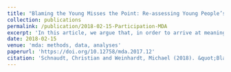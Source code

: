 ```yaml
---
title: "Blaming the Young Misses the Point: Re-assessing Young People’s Political Participation over Time Using the ‘Identity-equivalence Procedure’ (peer-reviewed journal article)"
collection: publications
permalink: /publication/2018-02-15-Participation-MDA
excerpt: 'In this article, we argue that, in order to arrive at meaningful conclusions about young and adult people’s political participation over time, ‘construct-equivalent’ rather than identical instruments of political participation across different age groups and time points should be used. Applying the so called ‘identity-equivalence procedure’ for political participation across three different age groups and the time period 2002-2014 using data from the European Social Survey (ESS), our results indicate that (1) the concrete manifestations of the concept of political participation differ across young and adult people and over time and (2) levels of political participation are quite similar for young and adult people and increasing from 2002-2014.'
date: 2018-02-15
venue: 'mda: methods, data, analyses'
paperurl: 'https://doi.org/10.12758/mda.2017.12'
citation: 'Schnaudt, Christian and Weinhardt, Michael (2018). &quot;Blaming the Young Misses the Point: Re-assessing Young People’s Political Participation over Time Using the ‘Identity-equivalence Procedure’.&quot; <i>mda: methods, data, analyses</i> 12(2), 309-334.'
---
```

